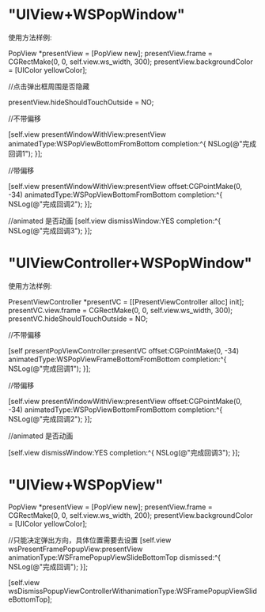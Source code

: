 #  "UIView+WSPopWindow"
使用方法样例:

PopView *presentView = [PopView new];
presentView.frame = CGRectMake(0, 0, self.view.ws_width, 300);
presentView.backgroundColor = [UIColor yellowColor];

//点击弹出框周围是否隐藏

presentView.hideShouldTouchOutside = NO;

//不带偏移

[self.view presentWindowWithView:presentView animatedType:WSPopViewBottomFromBottom completion:^{
    NSLog(@"完成回调1");
}];

//带偏移

[self.view presentWindowWithView:presentView offset:CGPointMake(0, -34) animatedType:WSPopViewBottomFromBottom completion:^{
    NSLog(@"完成回调2");
}];

//animated 是否动画
[self.view dismissWindow:YES completion:^{
    NSLog(@"完成回调3");
}];
# "UIViewController+WSPopWindow"
使用方法样例:

PresentViewController *presentVC = [[PresentViewController alloc] init];
presentVC.view.frame = CGRectMake(0, 0, self.view.ws_width, 300);
presentVC.hideShouldTouchOutside = NO;

//不带偏移

[self presentPopViewController:presentVC offset:CGPointMake(0, -34) animatedType:WSPopViewFrameBottomFromBottom completion:^{
    NSLog(@"完成回调1");
}];

//带偏移

[self.view presentWindowWithView:presentView offset:CGPointMake(0, -34) animatedType:WSPopViewBottomFromBottom completion:^{
    NSLog(@"完成回调2");
}];

//animated 是否动画

[self.view dismissWindow:YES completion:^{
    NSLog(@"完成回调3");
}];


# "UIView+WSPopView"

PopView *presentView = [PopView new];
presentView.frame = CGRectMake(0, 0, self.view.ws_width, 200);
presentView.backgroundColor = [UIColor yellowColor];

//只能决定弹出方向，具体位置需要去设置
[self.view wsPresentFramePopupView:presentView animationType:WSFramePopupViewSlideBottomTop dismissed:^{
     NSLog(@"完成回调");
}];

[self.view wsDismissPopupViewControllerWithanimationType:WSFramePopupViewSlideBottomTop];
